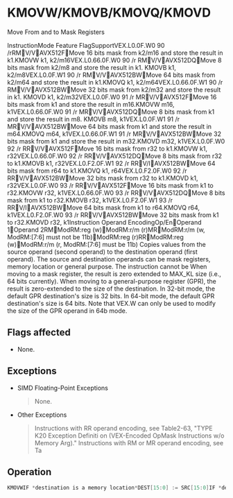 # KMOVW/KMOVB/KMOVQ/KMOVD

Move From and to Mask Registers

InstructionMode Feature FlagSupportVEX.L0.0F.W0 90 /rRMV/VAVX512FMove 16 bits mask from k2/m16 and store the result in k1.KMOVW k1, k2/m16VEX.L0.66.0F.W0 90 /r RMV/VAVX512DQMove 8 bits mask from k2/m8 and store the result in k1.
KMOVB k1, k2/m8VEX.L0.0F.W1 90 /r RMV/VAVX512BWMove 64 bits mask from k2/m64 and store the result in k1.KMOVQ k1, k2/m64VEX.L0.66.0F.W1 90 /r RMV/VAVX512BWMove 32 bits mask from k2/m32 and store the result in k1.
KMOVD k1, k2/m32VEX.L0.0F.W0 91 /r MRV/VAVX512FMove 16 bits mask from k1 and store the result in m16.KMOVW m16, k1VEX.L0.66.0F.W0 91 /r MRV/VAVX512DQMove 8 bits mask from k1 and store the result in m8.
KMOVB m8, k1VEX.L0.0F.W1 91 /r MRV/VAVX512BWMove 64 bits mask from k1 and store the result in m64.KMOVQ m64, k1VEX.L0.66.0F.W1 91 /r MRV/VAVX512BWMove 32 bits mask from k1 and store the result in m32.KMOVD m32, k1VEX.L0.0F.W0 92 /r RRV/VAVX512FMove 16 bits mask from r32 to k1.KMOVW k1, r32VEX.L0.66.0F.W0 92 /r RRV/VAVX512DQMove 8 bits mask from r32 to k1.KMOVB k1, r32VEX.L0.F2.0F.W1 92 /r RRV/IAVX512BWMove 64 bits mask from r64 to k1.KMOVQ k1, r64VEX.L0.F2.0F.W0 92 /r RRV/VAVX512BWMove 32 bits mask from r32 to k1.KMOVD k1, r32VEX.L0.0F.W0 93 /r RRV/VAVX512FMove 16 bits mask from k1 to r32.KMOVW r32, k1VEX.L0.66.0F.W0 93 /r RRV/VAVX512DQMove 8 bits mask from k1 to r32.KMOVB r32, k1VEX.L0.F2.0F.W1 93 /r RRV/IAVX512BWMove 64 bits mask from k1 to r64.KMOVQ r64, k1VEX.L0.F2.0F.W0 93 /r RRV/VAVX512BWMove 32 bits mask from k1 to r32.KMOVD r32, k1Instruction Operand EncodingOp/EnOperand 1Operand 2RMModRM:reg (w)ModRM:r/m (r)MRModRM:r/m (w, ModRM:[7:6] must not be 11b)ModRM:reg (r)RRModRM:reg (w)ModRM:r/m (r, ModRM:[7:6] must be 11b) Copies values from the source operand (second operand) to the destination operand (first operand).
The source and destination operands can be mask registers, memory location or general purpose.
The instruction cannot be When moving to a mask register, the result is zero extended to MAX_KL size (i.e., 64 bits currently).
When moving to a general-purpose register (GPR), the result is zero-extended to the size of the destination.
In 32-bit mode, the default GPR destination's size is 32 bits.
In 64-bit mode, the default GPR destination's size is 64 bits.
Note that VEX.W can only be used to modify the size of the GPR operand in 64b mode.

## Flags affected

- None.

## Exceptions

- SIMD Floating-Point Exceptions
  > None.
- Other Exceptions
  > Instructions with RR operand encoding, see Table2-63, 
  > "TYPE K20 Exception Definiti
  > on (VEX-Encoded OpMask 
  > Instructions w/o Memory Arg)."
  > Instructions with RM or MR operand encoding, see Ta

## Operation

```C
KMOVWIF *destination is a memory location*DEST[15:0] := SRC[15:0]IF *destination is a mask register or a GPR *DEST := ZeroExtension(SRC[15:0])KMOVBIF *destination is a memory location*DEST[7:0] := SRC[7:0]IF *destination is a mask register or a GPR *DEST := ZeroExtension(SRC[7:0])KMOVQIF *destination is a memory location or a GPR*DEST[63:0] := SRC[63:0]IF *destination is a mask register*DEST := ZeroExtension(SRC[63:0])KMOVDIF *destination is a memory location*DEST[31:0] := SRC[31:0]IF *destination is a mask register or a GPR *DEST := ZeroExtension(SRC[31:0])Intel C/C++ Compiler Intrinsic EquivalentKMOVW __mmask16 _mm512_kmov(__mmask16 a);
```

